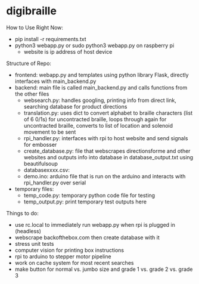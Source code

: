 # digibraille

How to Use Right Now:
- pip install -r requirements.txt
- python3 webapp.py or sudo python3 webapp.py on raspberry pi
    - website is ip address of host device

Structure of Repo:
- frontend: webapp.py and templates using python library Flask, directly interfaces with main_backend.py
- backend: main file is called main_backend.py and calls functions from the other files
    - websearch.py: handles googling, printing info from direct link, searching database for product directions
    - translation.py: uses dict to convert alphabet to braille characters (list of 6 0/1s) for uncontracted braille, loops through again for uncontracted braille, converts to list of location and solenoid movement to be sent
    - rpi_handler.py: interfaces with rpi to host website and send signals for embosser
    - create_database.py: file that webscrapes directionsforme and other websites and outputs info into database in database_output.txt using beautifulsoup
    - databasexxxx.csv: 
    - demo.ino: arduino file that is run on the arduino and interacts with rpi_handler.py over serial
- temporary files:
    - temp_code.py: temporary python code file for testing
    - temp_output.py: print temporary test outputs here

Things to do:
- use rc.local to immediately run webapp.py when rpi is plugged in (headless)
- webscrape backofthebox.com then create database with it
- stress unit tests
- computer vision for printing box instructions
- rpi to arduino to stepper motor pipeline
- work on cache system for most recent searches
- make button for normal vs. jumbo size and grade 1 vs. grade 2 vs. grade 3